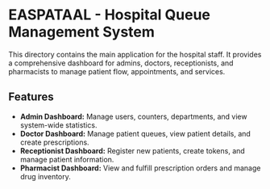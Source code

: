 # EASPATAAL - Hospital Queue Management System

This directory contains the main application for the hospital staff. It provides a comprehensive dashboard for admins, doctors, receptionists, and pharmacists to manage patient flow, appointments, and services.

## Features

- **Admin Dashboard:** Manage users, counters, departments, and view system-wide statistics.
- **Doctor Dashboard:** Manage patient queues, view patient details, and create prescriptions.
- **Receptionist Dashboard:** Register new patients, create tokens, and manage patient information.
- **Pharmacist Dashboard:** View and fulfill prescription orders and manage drug inventory.